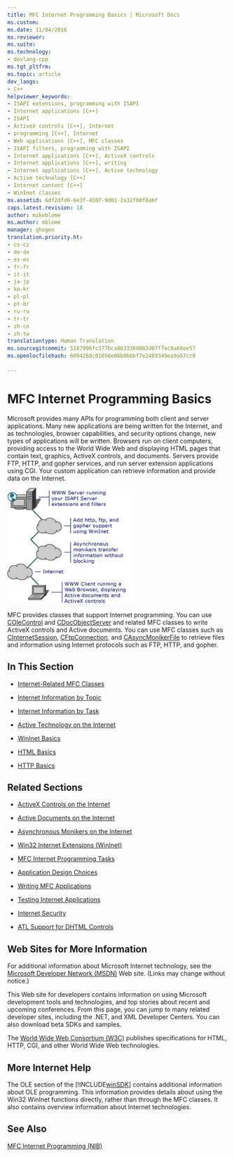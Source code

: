```yaml
---
title: MFC Internet Programming Basics | Microsoft Docs
ms.custom: 
ms.date: 11/04/2016
ms.reviewer: 
ms.suite: 
ms.technology:
- devlang-cpp
ms.tgt_pltfrm: 
ms.topic: article
dev_langs:
- C++
helpviewer_keywords:
- ISAPI extensions, programming with ISAPI
- Internet applications [C++]
- ISAPI
- ActiveX controls [C++], Internet
- programming [C++], Internet
- Web applications [C++], MFC classes
- ISAPI filters, programming with ISAPI
- Internet applications [C++], ActiveX controls
- Internet applications [C++], writing
- Internet applications [C++], Active technology
- Active technology [C++]
- Internet content [C++]
- WinInet classes
ms.assetid: 6df2dfd0-6e3f-4587-9d01-2a32f00f8a6f
caps.latest.revision: 18
author: mikeblome
ms.author: mblome
manager: ghogen
translation.priority.ht:
- cs-cz
- de-de
- es-es
- fr-fr
- it-it
- ja-jp
- ko-kr
- pl-pl
- pt-br
- ru-ru
- tr-tr
- zh-cn
- zh-tw
translationtype: Human Translation
ms.sourcegitcommit: 5187996fc377bca8633360082d07f7ec8a68ee57
ms.openlocfilehash: 6094268c01056e06b0b6bf7e2489349ea9a57cc0

---
```

# MFC Internet Programming Basics
Microsoft provides many APIs for programming both client and server applications. Many new applications are being written for the Internet, and as technologies, browser capabilities, and security options change, new types of applications will be written. Browsers run on client computers, providing access to the World Wide Web and displaying HTML pages that contain text, graphics, ActiveX controls, and documents. Servers provide FTP, HTTP, and gopher services, and run server extension applications using CGI. Your custom application can retrieve information and provide data on the Internet.  
  
 ![Client and server applications](../mfc/media/vc38bq1.gif "vc38bq1")  
  
 MFC provides classes that support Internet programming. You can use [COleControl](../mfc/reference/colecontrol-class.md) and [CDocObjectServer](../mfc/reference/cdocobjectserver-class.md) and related MFC classes to write ActiveX controls and Active documents. You can use MFC classes such as [CInternetSession](../mfc/reference/cinternetsession-class.md), [CFtpConnection](../mfc/reference/cftpconnection-class.md), and [CAsyncMonikerFile](../mfc/reference/casyncmonikerfile-class.md) to retrieve files and information using Internet protocols such as FTP, HTTP, and gopher.  
  
## In This Section  
  
-   [Internet-Related MFC Classes](../mfc/internet-related-mfc-classes.md)  
  
-   [Internet Information by Topic](../mfc/internet-information-by-topic.md)  
  
-   [Internet Information by Task](../mfc/internet-information-by-task.md)  
  
-   [Active Technology on the Internet](../mfc/active-technology-on-the-internet.md)  
  
-   [WinInet Basics](../mfc/wininet-basics.md)  
  
-   [HTML Basics](../mfc/html-basics.md)  
  
-   [HTTP Basics](../mfc/http-basics.md)  
  
## Related Sections  
  
-   [ActiveX Controls on the Internet](../mfc/activex-controls-on-the-internet.md)  
  
-   [Active Documents on the Internet](../mfc/active-documents-on-the-internet.md)  
  
-   [Asynchronous Monikers on the Internet](../mfc/asynchronous-monikers-on-the-internet.md)  
  
-   [Win32 Internet Extensions (WinInet)](../mfc/win32-internet-extensions-wininet.md)  
  
-   [MFC Internet Programming Tasks](../mfc/mfc-internet-programming-tasks.md)  
  
-   [Application Design Choices](../mfc/application-design-choices.md)  
  
-   [Writing MFC Applications](../mfc/writing-mfc-applications.md)  
  
-   [Testing Internet Applications](../mfc/testing-internet-applications.md)  
  
-   [Internet Security](../mfc/internet-security-cpp.md)  
  
-   [ATL Support for DHTML Controls](../atl/atl-support-for-dhtml-controls.md)  
  
##  <a name="_core_web_sites_for_more_information"></a> Web Sites for More Information  
 For additional information about Microsoft Internet technology, see the [Microsoft Developer Network (MSDN)](http://go.microsoft.com/fwlink/linkid=56322) Web site. (Links may change without notice.)  
  
 This Web site for developers contains information on using Microsoft development tools and technologies, and top stories about recent and upcoming conferences. From this page, you can jump to many related developer sites, including the .NET, and XML Developer Centers. You can also download beta SDKs and samples.  
  
 The [World Wide Web Consortium (W3C)](http://go.microsoft.com/fwlink/linkid=37125) publishes specifications for HTML, HTTP, CGI, and other World Wide Web technologies.  
  
##  <a name="_core_more_internet_help"></a> More Internet Help  
 The OLE section of the [!INCLUDE[winSDK](../atl/includes/winsdk_md.md)] contains additional information about OLE programming. This information provides details about using the Win32 WinInet functions directly, rather than through the MFC classes. It also contains overview information about Internet technologies.  
  
## See Also  
 [MFC Internet Programming (NIB)](http://msdn.microsoft.com/en-us/0f7a1f3a-385b-4d56-a55b-0d766840c58a)




<!--HONumber=Jan17_HO2-->


